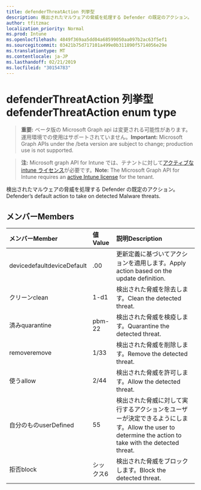 ```yaml
---
title: defenderThreatAction 列挙型
description: 検出されたマルウェアの脅威を処理する Defender の既定のアクション。
author: tfitzmac
localization_priority: Normal
ms.prod: Intune
ms.openlocfilehash: 4849f369aa5dd04a68599050aa097b2ac63f5ef1
ms.sourcegitcommit: 03421b75d717101a499e0b311890f5714056e29e
ms.translationtype: MT
ms.contentlocale: ja-JP
ms.lasthandoff: 02/21/2019
ms.locfileid: "30154783"
---
```

# <a name="defenderthreataction-enum-type"></a><span data-ttu-id="c99b8-103">defenderThreatAction 列挙型</span><span class="sxs-lookup"><span data-stu-id="c99b8-103">defenderThreatAction enum type</span></span>

> <span data-ttu-id="c99b8-104">**重要:** ベータ版の Microsoft Graph api は変更される可能性があります。運用環境での使用はサポートされていません。</span><span class="sxs-lookup"><span data-stu-id="c99b8-104">**Important:** Microsoft Graph APIs under the /beta version are subject to change; production use is not supported.</span></span>

> <span data-ttu-id="c99b8-105">**注:** Microsoft graph API for Intune では、テナントに対して[アクティブな intune ライセンス](https://go.microsoft.com/fwlink/?linkid=839381)が必要です。</span><span class="sxs-lookup"><span data-stu-id="c99b8-105">**Note:** The Microsoft Graph API for Intune requires an [active Intune license](https://go.microsoft.com/fwlink/?linkid=839381) for the tenant.</span></span>

<span data-ttu-id="c99b8-106">検出されたマルウェアの脅威を処理する Defender の既定のアクション。</span><span class="sxs-lookup"><span data-stu-id="c99b8-106">Defender’s default action to take on detected Malware threats.</span></span>

## <a name="members"></a><span data-ttu-id="c99b8-107">メンバー</span><span class="sxs-lookup"><span data-stu-id="c99b8-107">Members</span></span>
|<span data-ttu-id="c99b8-108">メンバー</span><span class="sxs-lookup"><span data-stu-id="c99b8-108">Member</span></span>|<span data-ttu-id="c99b8-109">値</span><span class="sxs-lookup"><span data-stu-id="c99b8-109">Value</span></span>|<span data-ttu-id="c99b8-110">説明</span><span class="sxs-lookup"><span data-stu-id="c99b8-110">Description</span></span>|
|:---|:---|:---|
|<span data-ttu-id="c99b8-111">devicedefault</span><span class="sxs-lookup"><span data-stu-id="c99b8-111">deviceDefault</span></span>|<span data-ttu-id="c99b8-112">.0</span><span class="sxs-lookup"><span data-stu-id="c99b8-112">0</span></span>|<span data-ttu-id="c99b8-113">更新定義に基づいてアクションを適用します。</span><span class="sxs-lookup"><span data-stu-id="c99b8-113">Apply action based on the update definition.</span></span>|
|<span data-ttu-id="c99b8-114">クリーン</span><span class="sxs-lookup"><span data-stu-id="c99b8-114">clean</span></span>|<span data-ttu-id="c99b8-115">1-d</span><span class="sxs-lookup"><span data-stu-id="c99b8-115">1</span></span>|<span data-ttu-id="c99b8-116">検出された脅威を除去します。</span><span class="sxs-lookup"><span data-stu-id="c99b8-116">Clean the detected threat.</span></span>|
|<span data-ttu-id="c99b8-117">済み</span><span class="sxs-lookup"><span data-stu-id="c99b8-117">quarantine</span></span>|<span data-ttu-id="c99b8-118">pbm-2</span><span class="sxs-lookup"><span data-stu-id="c99b8-118">2</span></span>|<span data-ttu-id="c99b8-119">検出された脅威を検疫します。</span><span class="sxs-lookup"><span data-stu-id="c99b8-119">Quarantine the detected threat.</span></span>|
|<span data-ttu-id="c99b8-120">remove</span><span class="sxs-lookup"><span data-stu-id="c99b8-120">remove</span></span>|<span data-ttu-id="c99b8-121">1/3</span><span class="sxs-lookup"><span data-stu-id="c99b8-121">3</span></span>|<span data-ttu-id="c99b8-122">検出された脅威を削除します。</span><span class="sxs-lookup"><span data-stu-id="c99b8-122">Remove the detected threat.</span></span>|
|<span data-ttu-id="c99b8-123">使う</span><span class="sxs-lookup"><span data-stu-id="c99b8-123">allow</span></span>|<span data-ttu-id="c99b8-124">2/4</span><span class="sxs-lookup"><span data-stu-id="c99b8-124">4</span></span>|<span data-ttu-id="c99b8-125">検出された脅威を許可します。</span><span class="sxs-lookup"><span data-stu-id="c99b8-125">Allow the detected threat.</span></span>|
|<span data-ttu-id="c99b8-126">自分のもの</span><span class="sxs-lookup"><span data-stu-id="c99b8-126">userDefined</span></span>|<span data-ttu-id="c99b8-127">5</span><span class="sxs-lookup"><span data-stu-id="c99b8-127">5</span></span>|<span data-ttu-id="c99b8-128">検出された脅威に対して実行するアクションをユーザーが決定できるようにします。</span><span class="sxs-lookup"><span data-stu-id="c99b8-128">Allow the user to determine the action to take with the detected threat.</span></span>|
|<span data-ttu-id="c99b8-129">拒否</span><span class="sxs-lookup"><span data-stu-id="c99b8-129">block</span></span>|<span data-ttu-id="c99b8-130">シックス</span><span class="sxs-lookup"><span data-stu-id="c99b8-130">6</span></span>|<span data-ttu-id="c99b8-131">検出された脅威をブロックします。</span><span class="sxs-lookup"><span data-stu-id="c99b8-131">Block the detected threat.</span></span>|




